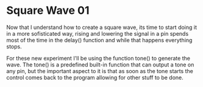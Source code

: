 # Square Wave 01

Now that I understand how to create a square wave, its time to start doing it in a more sofisticated way, rising and lowering the signal in a pin spends most of the time in the delay() function and while that happens everything stops. 

For these new experiment I'll be using the function tone() to generate the wave. The tone() is a predefined built-in function that can output a tone on any pin, but the important aspect to it is that as soon as the tone starts the control comes back to the program allowing for other stuff to be done. 